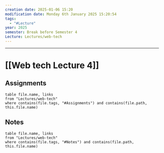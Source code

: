 ```yaml
---
creation date: 2025-01-06 15:20
modification date: Monday 6th January 2025 15:20:54
tags:
  - "#Lecture"
year: 2025
semester: Break before Semester 4
Lecture: Lectures/web-tech
---
```

---
# [[Web tech Lecture 4]]


## Assignments

 ```dataview
table file.name, links
from "Lectures/web-tech"
where contains(file.tags, "#Assignments") and contains(file.path, this.file.name)
```



## Notes


 ```dataview
table file.name, links
from "Lectures/web-tech"
where contains(file.tags, "#Notes") and contains(file.path, this.file.name)
```



